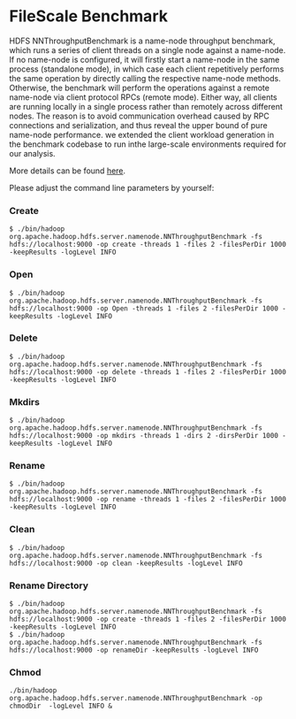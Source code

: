 # FileScale Benchmark

HDFS NNThroughputBenchmark is a name-node throughput benchmark, which runs a series of client threads on a single node against a name-node. If no name-node is configured, it will firstly start a name-node in the same process (standalone mode), in which case each client repetitively performs the same operation by directly calling the respective name-node methods. Otherwise, the benchmark will perform the operations against a remote name-node via client protocol RPCs (remote mode). Either way, all clients are running locally in a single process rather than remotely across different nodes. The reason is to avoid communication overhead caused by RPC connections and serialization, and thus reveal the upper bound of pure name-node performance.  we extended the client workload generation in the benchmark codebase to run inthe large-scale environments required for our analysis.

More details can be found [here](https://hadoop.apache.org/docs/r3.2.0/hadoop-project-dist/hadoop-common/Benchmarking.html).


Please adjust the command line parameters by yourself:

### Create

```shell
$ ./bin/hadoop org.apache.hadoop.hdfs.server.namenode.NNThroughputBenchmark -fs hdfs://localhost:9000 -op create -threads 1 -files 2 -filesPerDir 1000 -keepResults -logLevel INFO
```

### Open

```shell
$ ./bin/hadoop org.apache.hadoop.hdfs.server.namenode.NNThroughputBenchmark -fs hdfs://localhost:9000 -op Open -threads 1 -files 2 -filesPerDir 1000 -keepResults -logLevel INFO
```

### Delete

```shell
$ ./bin/hadoop org.apache.hadoop.hdfs.server.namenode.NNThroughputBenchmark -fs hdfs://localhost:9000 -op delete -threads 1 -files 2 -filesPerDir 1000 -keepResults -logLevel INFO
```

### Mkdirs

```shell
$ ./bin/hadoop org.apache.hadoop.hdfs.server.namenode.NNThroughputBenchmark -fs hdfs://localhost:9000 -op mkdirs -threads 1 -dirs 2 -dirsPerDir 1000 -keepResults -logLevel INFO
```

### Rename

```shell
$ ./bin/hadoop org.apache.hadoop.hdfs.server.namenode.NNThroughputBenchmark -fs hdfs://localhost:9000 -op rename -threads 1 -files 2 -filesPerDir 1000 -keepResults -logLevel INFO
```

### Clean

```shell
$ ./bin/hadoop org.apache.hadoop.hdfs.server.namenode.NNThroughputBenchmark -fs hdfs://localhost:9000 -op clean -keepResults -logLevel INFO
```

### Rename Directory

```shell
$ ./bin/hadoop org.apache.hadoop.hdfs.server.namenode.NNThroughputBenchmark -fs hdfs://localhost:9000 -op create -threads 1 -files 2 -filesPerDir 1000 -keepResults -logLevel INFO
$ ./bin/hadoop org.apache.hadoop.hdfs.server.namenode.NNThroughputBenchmark -fs hdfs://localhost:9000 -op renameDir -keepResults -logLevel INFO
```

### Chmod

```shell
./bin/hadoop org.apache.hadoop.hdfs.server.namenode.NNThroughputBenchmark -op chmodDir  -logLevel INFO &
```
